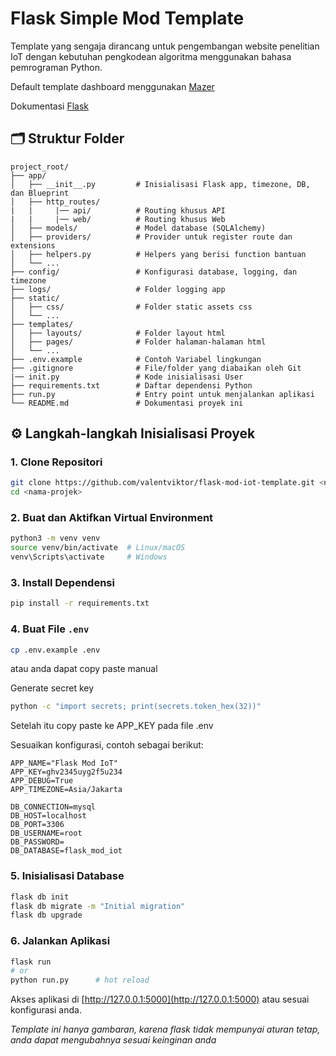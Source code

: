 # Flask Simple Mod Template

Template yang sengaja dirancang untuk pengembangan website penelitian IoT dengan kebutuhan pengkodean algoritma menggunakan bahasa pemrograman Python. 

Default template dashboard menggunakan <a href="https://zuramai.github.io/mazer/" target="_blank">Mazer</a>

Dokumentasi <a href="https://flask.palletsprojects.com/en/stable/" target="_blank">Flask</a>

## 🗂️ Struktur Folder

```
project_root/
├── app/
│   ├── __init__.py         # Inisialisasi Flask app, timezone, DB, dan Blueprint
│   ├── http_routes/        
|   |     |── api/          # Routing khusus API
|   |     |── web/          # Routing khusus Web
│   ├── models/             # Model database (SQLAlchemy)
│   ├── providers/          # Provider untuk register route dan extensions
│   ├── helpers.py          # Helpers yang berisi function bantuan
│   └── ...
├── config/                 # Konfigurasi database, logging, dan timezone
├── logs/                   # Folder logging app
├── static/                 
│   ├── css/                # Folder static assets css
│   └── ...
├── templates/              
│   ├── layouts/            # Folder layout html
│   ├── pages/              # Folder halaman-halaman html
│   └── ...
├── .env.example            # Contoh Variabel lingkungan
├── .gitignore              # File/folder yang diabaikan oleh Git
|── init.py                 # Kode inisialisasi User
├── requirements.txt        # Daftar dependensi Python
├── run.py                  # Entry point untuk menjalankan aplikasi
└── README.md               # Dokumentasi proyek ini
```

## ⚙️ Langkah-langkah Inisialisasi Proyek

### 1. Clone Repositori

```bash
git clone https://github.com/valentviktor/flask-mod-iot-template.git <nama-projek>
cd <nama-projek>
```

### 2. Buat dan Aktifkan Virtual Environment

```bash
python3 -m venv venv
source venv/bin/activate  # Linux/macOS
venv\Scripts\activate     # Windows
```

### 3. Install Dependensi

```bash
pip install -r requirements.txt
```

### 4. Buat File `.env`

```bash
cp .env.example .env
```
atau anda dapat copy paste manual

Generate secret key

```bash
python -c "import secrets; print(secrets.token_hex(32))"
```
Setelah itu copy paste ke APP_KEY pada file .env

Sesuaikan konfigurasi, contoh sebagai berikut:
```
APP_NAME="Flask Mod IoT"
APP_KEY=ghv2345uyg2f5u234
APP_DEBUG=True
APP_TIMEZONE=Asia/Jakarta

DB_CONNECTION=mysql
DB_HOST=localhost
DB_PORT=3306
DB_USERNAME=root
DB_PASSWORD=
DB_DATABASE=flask_mod_iot
```

### 5. Inisialisasi Database

```bash
flask db init
flask db migrate -m "Initial migration"
flask db upgrade
```

### 6. Jalankan Aplikasi

```bash
flask run
# or
python run.py      # hot reload
```

Akses aplikasi di [http://127.0.0.1:5000](http://127.0.0.1:5000) atau sesuai konfigurasi anda.


_Template ini hanya gambaran, karena flask tidak mempunyai aturan tetap, anda dapat mengubahnya sesuai keinginan anda_
